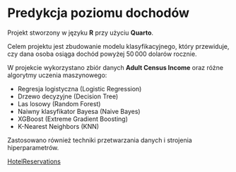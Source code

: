 # Predykcja poziomu dochodów

 Projekt stworzony w języku **R** przy użyciu **Quarto**.

Celem projektu jest zbudowanie modelu klasyfikacyjnego, który przewiduje, czy dana osoba osiąga dochód powyżej 50 000 dolarów rocznie.

W projekcie wykorzystano zbiór danych **Adult Census Income** oraz różne algorytmy uczenia maszynowego:
- Regresja logistyczna (Logistic Regression) 
- Drzewo decyzyjne (Decision Tree)
- Las losowy (Random Forest)
- Naiwny klasyfikator Bayesa (Naive Bayes)  
- XGBoost (Extreme Gradient Boosting)
- K-Nearest Neighbors (KNN)

Zastosowano również techniki przetwarzania danych i strojenia hiperparametrów.


[HotelReservations](https://patrycjamv.github.io/Klasyfikacja-dochodow/income_classification.html)
